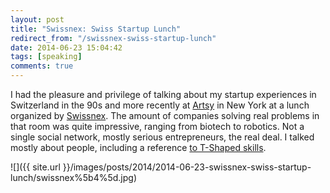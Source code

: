 ```yaml
---
layout: post
title: "Swissnex: Swiss Startup Lunch"
redirect_from: "/swissnex-swiss-startup-lunch"
date: 2014-06-23 15:04:42
tags: [speaking]
comments: true
---
```

I had the pleasure and privilege of talking about my startup experiences in Switzerland in the 90s and more recently at [Artsy](http://artsy.net) in New York at a lunch organized by [Swissnex](http://www.swissnex.org/). The amount of companies solving real problems in that room was quite impressive, ranging from biotech to robotics. Not a single social network, mostly serious entrepreneurs, the real deal. I talked mostly about people, including a reference [to T-Shaped skills](http://en.wikipedia.org/wiki/T-shaped_skills).

![]({{ site.url }}/images/posts/2014/2014-06-23-swissnex-swiss-startup-lunch/swissnex%5b4%5d.jpg)

